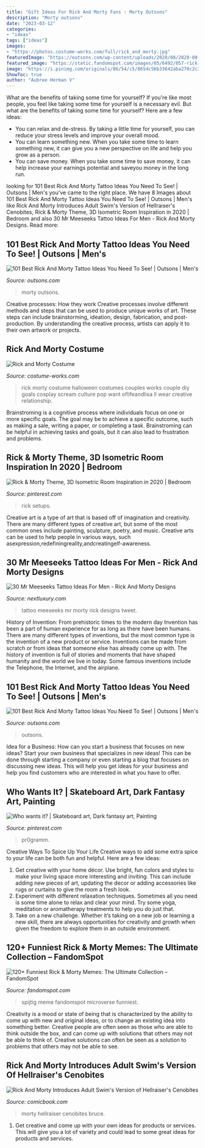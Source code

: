 ```yaml
---
title: "Gift Ideas For Rick And Morty Fans : Morty Outsons"
description: "Morty outsons"
date: "2023-03-12"
categories:
- "ideas"
tags: ["ideas"]
images:
- "https://photos.costume-works.com/full/rick_and_morty.jpg"
featuredImage: "https://outsons.com/wp-content/uploads/2020/08/2020-08-11-09.28.37-2373047403327815945_rickandmortytattoo-1024x1024.jpg"
featured_image: "https://static.fandomspot.com/images/05/6492/057-rick-and-morty-meme.jpg"
image: "https://i.pinimg.com/originals/86/54/c5/8654c56b33642aba270c2c39d5c266c7.jpg"
ShowToc: true
author: "Aubree Herman V"
---
```



What are the benefits of taking some time for yourself?
If you're like most people, you feel like taking some time for yourself is a necessary evil. But what are the benefits of taking some time for yourself? Here are a few ideas: 
- You can relax and de-stress. By taking a little time for yourself, you can reduce your stress levels and improve your overall mood. 
- You can learn something new. When you take some time to learn something new, it can give you a new perspective on life and help you grow as a person. 
- You can save money. When you take some time to save money, it can help increase your earnings potential and saveyou money in the long run.

	

		
looking for 101 Best Rick And Morty Tattoo Ideas You Need To See! | Outsons | Men&#039;s you've came to the right place. We have 8 Images about 101 Best Rick And Morty Tattoo Ideas You Need To See! | Outsons | Men&#039;s like Rick And Morty Introduces Adult Swim&#039;s Version of Hellraiser&#039;s Cenobites, Rick &amp; Morty Theme, 3D Isometric Room Inspiration in 2020 | Bedroom and also 30 Mr Meeseeks Tattoo Ideas For Men - Rick And Morty Designs. Read more:
		
    
## 101 Best Rick And Morty Tattoo Ideas You Need To See! | Outsons | Men&#039;s

<img loading=lazy src="https://outsons.com/wp-content/uploads/2020/08/2020-08-08-01.26.13-2370630283664772011_rickandmortytattoo-965x1024.jpg" onerror="this.onerror=null;this.src='https://tse3.mm.bing.net/th?id=OIP.dl9tyXjjKqETYKytwxfDxQHaH2&amp;pid=15.1';" alt="101 Best Rick And Morty Tattoo Ideas You Need To See! | Outsons | Men&#039;s">

_Source: outsons.com_

>morty outsons. 

	

Creative processes: How they work
Creative processes involve different methods and steps that can be used to produce unique works of art. These steps can include brainstorming, ideation, design, fabrication, and post-production. By understanding the creative process, artists can apply it to their own artwork or projects.

    
## Rick And Morty Costume

<img loading=lazy src="https://photos.costume-works.com/full/rick_and_morty.jpg" onerror="this.onerror=null;this.src='https://tse1.mm.bing.net/th?id=OIP.N2nDHHml1Rz-Ow6om1M8_QHaKW&amp;pid=15.1';" alt="Rick and Morty Costume">

_Source: costume-works.com_

>rick morty costume halloween costumes couples works couple diy goals cosplay scream culture pop want oflifeandlisa ll wear creative relationship. 

	

Brainstroming is a cognitive process where individuals focus on one or more specific goals. The goal may be to achieve a specific outcome, such as making a sale, writing a paper, or completing a task. Brainstroming can be helpful in achieving tasks and goals, but it can also lead to frustration and problems.

    
## Rick &amp; Morty Theme, 3D Isometric Room Inspiration In 2020 | Bedroom

<img loading=lazy src="https://i.pinimg.com/originals/86/54/c5/8654c56b33642aba270c2c39d5c266c7.jpg" onerror="this.onerror=null;this.src='https://tse4.mm.bing.net/th?id=OIP.Vjk_cdFFhg150BTIPV4SvgHaHa&amp;pid=15.1';" alt="Rick &amp; Morty Theme, 3D Isometric Room Inspiration in 2020 | Bedroom">

_Source: pinterest.com_

>rick setups. 

	

Creative art is a type of art that is based off of imagination and creativity. There are many different types of creative art, but some of the most common ones include painting, sculpture, poetry, and music. Creative arts can be used to help people in various ways, such asexpression,redefiningreality,andcreatingelf-awareness.

    
## 30 Mr Meeseeks Tattoo Ideas For Men - Rick And Morty Designs

<img loading=lazy src="http://nextluxury.com/wp-content/uploads/mr-meeseeks-tattoo-ideas-for-men-1.jpg" onerror="this.onerror=null;this.src='https://tse2.mm.bing.net/th?id=OIP.Pot6-e1GmfT2m8J2lkyPVQHaHa&amp;pid=15.1';" alt="30 Mr Meeseeks Tattoo Ideas For Men - Rick And Morty Designs">

_Source: nextluxury.com_

>tattoo meeseeks mr morty rick designs tweet. 

	

History of Invention: From prehistoric times to the modern day
Invention has been a part of human experience for as long as there have been humans. There are many different types of inventions, but the most common type is the invention of a new product or service. Inventions can be made from scratch or from ideas that someone else has already come up with. The history of invention is full of stories and moments that have shaped humanity and the world we live in today. Some famous inventions include the Telephone, the Internet, and the airplane.

    
## 101 Best Rick And Morty Tattoo Ideas You Need To See! | Outsons | Men&#039;s

<img loading=lazy src="https://outsons.com/wp-content/uploads/2020/08/2020-08-11-09.28.37-2373047403327815945_rickandmortytattoo-1024x1024.jpg" onerror="this.onerror=null;this.src='https://tse3.mm.bing.net/th?id=OIP.Hun72xMAfb0Mf3Atu2-gdgHaHa&amp;pid=15.1';" alt="101 Best Rick And Morty Tattoo Ideas You Need To See! | Outsons | Men&#039;s">

_Source: outsons.com_

>outsons. 

	

Idea for a Business: How can you start a business that focuses on new ideas?
Start your own business that specializes in new ideas! This can be done through starting a company or even starting a blog that focuses on discussing new ideas. This will help you get ideas for your business and help you find customers who are interested in what you have to offer.

    
## Who Wants It? | Skateboard Art, Dark Fantasy Art, Painting

<img loading=lazy src="https://i.pinimg.com/originals/50/66/ee/5066ee5d252f11a91423ac80e524fd67.jpg" onerror="this.onerror=null;this.src='https://tse1.mm.bing.net/th?id=OIP.vOiPYPlGQLd96wCY-XtsbgHaKL&amp;pid=15.1';" alt="Who wants it? | Skateboard art, Dark fantasy art, Painting">

_Source: pinterest.com_

>pr0gramm. 

	

Creative Ways To Spice Up Your Life
Creative ways to add some extra spice to your life can be both fun and helpful. Here are a few ideas: 
1. Get creative with your home décor. Use bright, fun colors and styles to make your living space more interesting and inviting. This can include adding new pieces of art, updating the decor or adding accessories like rugs or curtains to give the room a fresh look. 
2. Experiment with different relaxation techniques. Sometimes all you need is some time alone to relax and clear your mind. Try some yoga, meditation or aromatherapy treatments to help you do just that. 
3. Take on a new challenge. Whether it’s taking on a new job or learning a new skill, there are always opportunities for creativity and growth when given the freedom to explore them in an outside environment. 

    
## 120+ Funniest Rick &amp; Morty Memes: The Ultimate Collection – FandomSpot

<img loading=lazy src="https://static.fandomspot.com/images/05/6492/057-rick-and-morty-meme.jpg" onerror="this.onerror=null;this.src='https://tse2.mm.bing.net/th?id=OIP.gUdt8ngVL1N1kGpNbUhh8AHaF8&amp;pid=15.1';" alt="120+ Funniest Rick &amp; Morty Memes: The Ultimate Collection – FandomSpot">

_Source: fandomspot.com_

>spijtig meme fandomspot microverse funniest. 

	

Creativity is a mood or state of being that is characterized by the ability to come up with new and original ideas, or to change an existing idea into something better. Creative people are often seen as those who are able to think outside the box, and can come up with solutions that others may not be able to think of. Creative solutions can often be seen as a solution to problems that others may not be able to see.

    
## Rick And Morty Introduces Adult Swim&#039;s Version Of Hellraiser&#039;s Cenobites

<img loading=lazy src="https://media.comicbook.com/2021/07/rick-and-morty-hellraiser-1276009.jpeg?auto=webp&amp;width=1202&amp;height=634&amp;crop=1202:634,smart" onerror="this.onerror=null;this.src='https://tse1.mm.bing.net/th?id=OIP.AeBtksUx_2Lgpfe6oZ1VUAHaD6&amp;pid=15.1';" alt="Rick And Morty Introduces Adult Swim&#039;s Version of Hellraiser&#039;s Cenobites">

_Source: comicbook.com_

>morty hellraiser cenobites bruce. 

	

1. Get creative and come up with your own ideas for products or services. This will give you a lot of variety and could lead to some great ideas for products and services.

